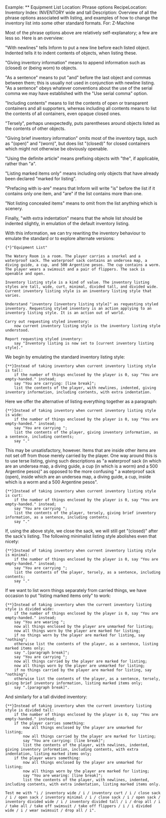 Example: ** Equipment List
Location: Phrase options
RecipeLocation: Inventory
Index: INVENTORY wide and tall
Description: Overview of all the phrase options associated with listing, and examples of how to change the inventory list into some other standard formats.
For: Z-Machine

[ZL: "above" is weird given reader might not have been in WI ]::
  
Most of the phrase options above are relatively self-explanatory; a few are less so. Here is an overview:

  
"With newlines" tells Inform to put a new line before each listed object. Indented tells it to indent contents of objects, when listing these.

  
"Giving inventory information" means to append information such as (closed) or (being worn) to objects.

  
"As a sentence" means to put "and" before the last object and commas between them; this is usually not used in conjunction with newline listing. "As a sentence" obeys whatever conventions about the use of the serial comma we may have established with the "Use serial comma" option.

  
"Including contents" means to list the contents of open or transparent containers and all supporters, whereas including all contents means to list the contents of all containers, even opaque closed ones.

  
"Tersely", perhaps unexpectedly, puts parentheses around objects listed as the contents of other objects.

  
"Giving brief inventory information" omits most of the inventory tags, such as "(open)" and "(worn)", but does list "(closed)" for closed containers which might not otherwise be obviously openable.

  
"Using the definite article" means prefixing objects with "the", if applicable, rather than "a".

  
"Listing marked items only" means including only objects that have already been declared "marked for listing".

  
"Prefacing with is-are" means that Inform will write "is" before the list if it contains only one item, and "are" if the list contains more than one.

  
"Not listing concealed items" means to omit from the list anything which is scenery.

  
Finally, "with extra indentation" means that the whole list should be indented slightly, in emulation of the default inventory listing.

  
With this information, we can try rewriting the inventory behaviour to emulate the standard or to explore alternate versions:

  

``` inform7
{*}"Equipment List"

The Watery Room is a room. The player carries a snorkel and a waterproof sack. The waterproof sack contains an undersea map, a diving guide, a cup, and 500 Argentine pesos. The cup contains a worm. The player wears a swimsuit and a pair of flippers. The sack is openable and open.

Inventory listing style is a kind of value. The inventory listing styles are tall, wide, curt, minimal, divided tall, and divided wide. Current inventory listing style is an inventory listing style that varies.

Understand "inventory [inventory listing style]" as requesting styled inventory. Requesting styled inventory is an action applying to an inventory listing style. It is an action out of world.

Carry out requesting styled inventory:
	now current inventory listing style is the inventory listing style understood.

Report requesting styled inventory:
	say "Inventory listing is now set to [current inventory listing style]."
```

  
We begin by emulating the standard inventory listing style:

  

``` inform7
{**}Instead of taking inventory when current inventory listing style is tall:
	if the number of things enclosed by the player is 0, say "You are empty-handed." instead;
	say "You are carrying: [line break]";
	list the contents of the player, with newlines, indented, giving inventory information, including contents, with extra indentation.
```

  
Here we offer the alternative of listing everything together as a paragraph:

  

``` inform7
{**}Instead of taking inventory when current inventory listing style is wide:
	if the number of things enclosed by the player is 0, say "You are empty-handed." instead;
	say "You are carrying ";
	list the contents of the player, giving inventory information, as a sentence, including contents;
	say "."
```

  
This may be unsatisfactory, however. Items that are inside other items are not set off from those merely carried by the player. One way around this is to use terse listing, giving such descriptions as "a waterproof sack (in which are an undersea map, a diving guide, a cup (in which is a worm) and a 500 Argentine pesos)" as opposed to the more confusing " a waterproof sack (open), inside which are an undersea map, a diving guide, a cup, inside which is a worm and a 500 Argentine pesos".

  

``` inform7
{**}Instead of taking inventory when current inventory listing style is curt:
	if the number of things enclosed by the player is 0, say "You are empty-handed." instead;
	say "You are carrying ";
	list the contents of the player, tersely, giving brief inventory information, as a sentence, including contents;
	say "."
```

  
If, using the above style, we close the sack, we will still get "(closed)" after the sack's listing. The following minimalist listing style abolishes even that nicety:

  

``` inform7
{**}Instead of taking inventory when current inventory listing style is minimal:
	if the number of things enclosed by the player is 0, say "You are empty-handed." instead;
	say "You are carrying ";
	list the contents of the player, tersely, as a sentence, including contents;
	say "."
```

  
If we want to list worn things separately from carried things, we have occasion to put "listing marked items only" to work:

  

``` inform7
{**}Instead of taking inventory when the current inventory listing style is divided wide:
	if the number of things enclosed by the player is 0, say "You are empty-handed." instead;
	say "You are wearing ";
	now all things enclosed by the player are unmarked for listing;
	now all things worn by the player are marked for listing;
	if no things worn by the player are marked for listing, say "nothing";
	otherwise list the contents of the player, as a sentence, listing marked items only;
	say ".[paragraph break]";
	say "You are carrying ";
	now all things carried by the player are marked for listing;
	now all things worn by the player are unmarked for listing;
	if no things carried by the player are marked for listing, say "nothing";
	otherwise list the contents of the player, as a sentence, tersely, giving brief inventory information, listing marked items only;
	say ".[paragraph break]".
```

  
And similarly for a tall divided inventory:

  

``` inform7
{**}Instead of taking inventory when the current inventory listing style is divided tall:
	if the number of things enclosed by the player is 0, say "You are empty-handed." instead;
	if the player carries something:
		now all things enclosed by the player are unmarked for listing;
		now all things carried by the player are marked for listing;
		say "You are carrying: [line break]";
		list the contents of the player, with newlines, indented, giving inventory information, including contents, with extra indentation, listing marked items only;
	if the player wears something:
		now all things enclosed by the player are unmarked for listing;
		now all things worn by the player are marked for listing;
		say "You are wearing: [line break]";
		list the contents of the player, with newlines, indented, including contents, with extra indentation, listing marked items only.

Test me with "i / inventory wide / i / inventory curt / i / close sack / i / open sack / inventory minimal / i / close sack / i / open sack / inventory divided wide / i / inventory divided tall / i / drop all / i / take all / take off swimsuit / take off flippers / i / i divided wide / i / wear swimsuit / drop all / i".
```

